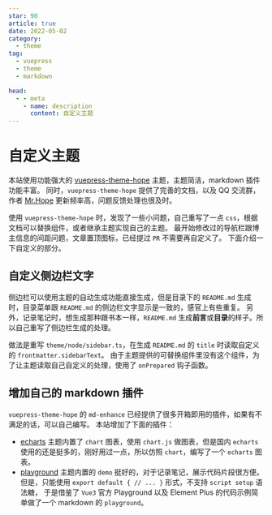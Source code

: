 ```yaml
---
star: 90
article: true
date: 2022-05-02
category:
  - theme
tag:
  - vuepress
  - theme
  - markdown

head:
  - - meta
    - name: description
      content: 自定义主题
---
```


# 自定义主题

本站使用功能强大的 [vuepress-theme-hope](https://vuepress-theme-hope.github.io/v2/zh) 主题，主题简洁，markdown 插件功能丰富。
同时，`vuepress-theme-hope` 提供了完善的文档，以及 QQ 交流群，作者 [Mr.Hope](https://github.com/Mister-Hope) 更新频率高，问题反馈处理也很及时。

使用 `vuepress-theme-hope` 时，发现了一些小问题，自己重写了一点 `css`，根据文档可以替换组件，或者继承主题实现自己的主题。
最开始修改过的导航栏跟博主信息的间距问题，文章置顶图标，已经提过 `PR` 不需要再自定义了。
下面介绍一下自定义的部分。

<!-- more -->

## 自定义侧边栏文字

侧边栏可以使用主题的自动生成功能直接生成，但是目录下的 `README.md` 生成时，目录菜单跟 `README.md` 的侧边栏文字显示是一致的，感官上有些重复。
另外，记录笔记时，想生成那种跟书本一样，`README.md` 生成**前言**或**目录**的样子。所以自己重写了侧边栏生成的处理。

做法是重写 `theme/node/sidebar.ts`，在生成 `README.md` 的 `title` 时读取自定义的 `frontmatter.sidebarText`。
由于主题提供的可替换组件里没有这个组件，为了让主题读取自己自定义的处理，使用了 `onPrepared` 钩子函数。

## 增加自己的 markdown 插件

`vuepress-theme-hope` 的 `md-enhance` 已经提供了很多开箱即用的插件，如果有不满足的话，可以自己编写。
本站增加了下面的插件：

- [echarts](./echarts-plugin.md)
  主题内置了 `chart` 图表，使用 `chart.js` 做图表，但是国内 `echarts` 使用的还是挺多的，刚好用过一点，所以仿照 `chart`，编写了一个 `echarts` 图表。
- [playground](./playground-plugin.md)
  主题内置的 `demo` 挺好的，对于记录笔记，展示代码片段很方便。
  但是，只能使用 `export default { // ... }` 形式，不支持 `script setup` 语法糖，
  于是借鉴了 `Vue3` 官方 Playground 以及 Element Plus 的代码示例简单做了一个 markdown 的 `playground`。
